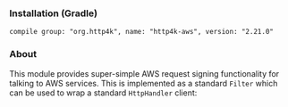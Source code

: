 ### Installation (Gradle)
```compile group: "org.http4k", name: "http4k-aws", version: "2.21.0"```

### About

This module provides super-simple AWS request signing functionality for talking to AWS services. This is implemented as a standard `Filter` which can be used to wrap a standard `HttpHandler` client:

<script src="http://gist-it.appspot.com/https://github.com/http4k/http4k/blob/master/src/docs/guide/modules/aws/example.kt"></script>

